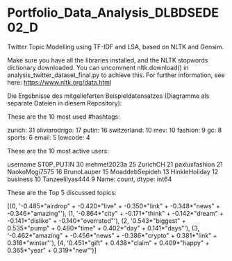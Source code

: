 # Portfolio_Data_Analysis_DLBDSEDE02_D

Twitter Topic Modelling using TF-IDF and LSA, based on NLTK and Gensim.

Make sure you have all the libraries installed, and the NLTK stopwords dictionary downloaded. You can uncomment nltk.download() in analysis_twitter_dataset_final.py to achieve this. For further information, see here: https://www.nltk.org/data.html

Die Ergebnisse des mitgelieferten Beispieldatensatzes (Diagramme als separate Dateien in diesem Repository):

These are the 10 most used #hashtags:

zurich: 31
oliviarodrigo: 17
putin: 16
switzerland: 10
mev: 10
fashion: 9
gc: 8
sports: 6
email: 5
lowcode: 4

These are the 10 most active users:

username
ST0P_PUTIN         30
mehmet2023a        25
ZurichCH           21
paxluxfashion      21
NaokoMogi7575      16
BrunoLauper        15
MoaddebSepideh     13
HinkleHoliday      12
business           10
Tanzeelilyas444     9
Name: count, dtype: int64

These are the Top 5 discussed topics:

[(0,
  '-0.485*"airdrop" + -0.420*"live" + -0.350*"link" + -0.348*"news" + -0.346*"amazing"'),
 (1,
  '-0.864*"city" + -0.171*"think" + -0.142*"dream" + -0.141*"dislike" + -0.140*"overrated"'),
 (2,
  '0.543*"biggest" + 0.535*"pump" + 0.480*"time" + 0.402*"day" + 0.141*"days"'),
 (3,
  '-0.462*"amazing" + -0.456*"news" + -0.386*"crypto" + 0.381*"link" + 0.318*"winter"'),
 (4,
  '0.451*"gift" + 0.438*"claim" + 0.409*"happy" + 0.365*"year" + 0.319*"new"')]



